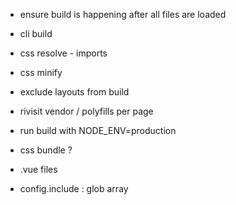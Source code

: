 - ensure build is happening after all files are loaded
- cli build
- css resolve - imports


- css minify
- exclude layouts from build


- rivisit vendor / polyfills per page
- run build with NODE_ENV=production
- css bundle ?
- .vue files
- config.include : glob array
